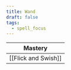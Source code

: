 ```yaml
---
title: Wand
draft: false
tags:
  - spell_focus
---
```

| Mastery             |
| ------------------- |
| [[Flick and Swish]] |
